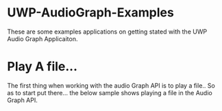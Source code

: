 # UWP-AudioGraph-Examples

These are some examples applications on getting stated with the UWP Audio Graph Applicaiton. 

# Play A file...

The first thing when working with the audio Graph API is to play a file.. So as to start put there... the below sample shows playing a file in the Audio Graph API. 
